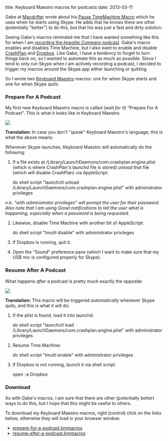 title: Keyboard Maestro macros for podcasts
date: 2013-03-11



Gabe at [Macdrifter] wrote about his [Pause TimeMachine Macro] which he uses when he starts using Skype.  He adds that he knows there are other (potentially "better") to do this, but that his was just a fast and dirty solution.

Seeing Gabe's macros reminded me that I have wanted something like this for when I am [recording the _Impolite Company_ podcast].  Gabe's macro enables and disables Time Machine, but I also want to enable and disable [CrashPlan] and [Dropbox].  Like Gabe, I have a tendency to forget to turn things back on, so I wanted to automate this as much as possible.  Since I tend to only run Skype when I am actively recording a podcast, I decided to trigger my macros around the Skype.app either launching or quitting.

So I wrote two [Keyboard Maestro] macros: one for when Skype *starts* and one for when Skype *quits*.

### Prepare For A Podcast

My first new Keyboard Maestro macro is called *(wait for it)* "Prepare For A Podcast". This is what it looks like in Keyboard Maestro:

![](https://raw.github.com/tjluoma/keyboard-maestro-for-podcasts/master/km-skype-prepare-for-a-podcast.jpg)

**Translation:** In case you don't "speak" Keyboard Maestro's language, this is what the above means:

Whenever Skype launches, Keyboard Maestro will automatically do the following:

1) If a file exists at /Library/LaunchDaemons/com.crashplan.engine.plist (which is where CrashPlan's launchd file is stored) *unload* that file (which will disable CrashPlan) via AppleScript:

	do shell script "launchctl unload /Library/LaunchDaemons/com.crashplan.engine.plist"
	with administrator privileges

*n.b. "with administrator privileges" will prompt the user for their password. Also note that I am using Growl notifications to tell the user what is happening, especially when a password is being requested.*

2) Likewise, disable Time Machine with another bit of AppleScript:

	do shell script "tmutil disable" with administrator privileges

3) If Dropbox is running, quit it.

4) Open the "Sound" preference pane (which I want to make sure that my USB mic is configured properly for Skype).


### Resume After A Podcast

What happens *after* a podcast is pretty much exactly the opposite:

![](https://raw.github.com/tjluoma/keyboard-maestro-for-podcasts/master/km-skype-resume-after-a-podcast.jpg)

**Translation:** This macro will be triggered *automatically* whenever Skype quits, and this is what it will do:

1) If the plist is found, load it into launchd:

	do shell script "launchctl load /Library/LaunchDaemons/com.crashplan.engine.plist"
	with administrator privileges

2) Resume Time Machine:

	do shell script "tmutil enable" with administrator privileges

3) If Dropbox is not running, launch it via shell script:

	open -a Dropbox


### Download ###

As with Gabe's macros, I am sure that there are other (potentially better) ways to do this, but I hope that this might be useful to others.

To download my Keyboard Maestro macros, right (control) click on the links below, otherwise they will load in your browser window.

* [prepare-for-a-podcast.kmmacros]
* [resume-after-a-podcast.kmmacros]

[resume-after-a-podcast.kmmacros]: https://raw.github.com/tjluoma/keyboard-maestro-for-podcasts/master/resume-after-a-podcast.kmmacros

[prepare-for-a-podcast.kmmacros]: https://raw.github.com/tjluoma/keyboard-maestro-for-podcasts/master/prepare-for-a-podcast.kmmacros

[Macdrifter]: http://macdrifter.com

[Pause TimeMachine Macro]: http://macdrifter.com/2013/03/pause-timemachine-macro.html

[recording the _Impolite Company_ podcast]: http://www.muleradio.net/impolite/

[CrashPlan]: http://www.crashplan.com

[Dropbox]: http://www.dropbox.com

[Keyboard Maestro]: http://www.keyboardmaestro.com/main/
